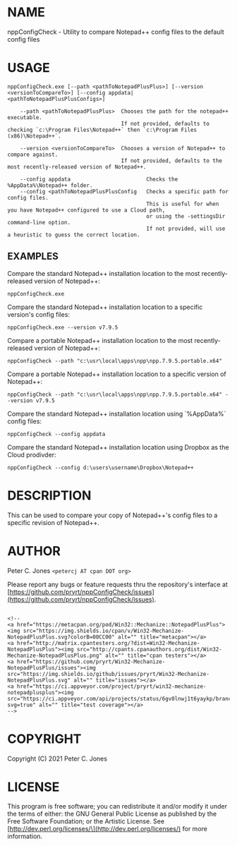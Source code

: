 # NAME

nppConfigCheck - Utility to compare Notepad++ config files to the default config files

# USAGE

    nppConfigCheck.exe [--path <pathToNotepadPlusPlus>] [--version <versionToCompareTo>] [--config appdata|<pathToNotepadPlusPlusConfigs>]

        --path <pathToNotepadPlusPlus>  Chooses the path for the notepad++ executable.
                                        If not provided, defaults to checking `c:\Program Files\Notepad++` then `c:\Program Files (x86)\Notepad++`.

        --version <versionToCompareTo>  Chooses a version of Notepad++ to compare against.
                                        If not provided, defaults to the most recently-released version of Notepad++.

        --config appdata                        Checks the %AppData%\Notepad++ folder.
        --config <pathToNotepadPlusPlusConfig   Checks a specific path for config files.
                                                This is useful for when you have Notepad++ configured to use a Cloud path,
                                                or using the -settingsDir command-line option.
                                                If not provided, will use a heuristic to guess the correct location.

## EXAMPLES

Compare the standard Notepad++ installation location to the most recently-released version of Notepad++:

    nppConfigCheck.exe

Compare the standard Notepad++ installation location to a specific version's config files:

    nppConfigCheck.exe --version v7.9.5

Compare a portable Notepad++ installation location to the most recently-released version of Notepad++:

    nppConfigCheck --path "c:\usr\local\apps\npp\npp.7.9.5.portable.x64"

Compare a portable Notepad++ installation location to a specific version of Notepad++:

    nppConfigCheck --path "c:\usr\local\apps\npp\npp.7.9.5.portable.x64" --version v7.9.5

Compare the standard Notepad++ installation location using \`%AppData%\` config files:

    nppConfigCheck --config appdata

Compare the standard Notepad++ installation location using Dropbox as the Cloud prodivder:

    nppConfigCheck --config d:\users\username\Dropbox\Notepad++

# DESCRIPTION

This can be used to compare your copy of Notepad++'s config files to a specific revision of Notepad++.

# AUTHOR

Peter C. Jones `<petercj AT cpan DOT org>`

Please report any bugs or feature requests
thru the repository's interface at [https://github.com/pryrt/nppConfigCheck/issues](https://github.com/pryrt/nppConfigCheck/issues).

<div>
    <a href="https://github.com/pryrt/nppConfigCheck/releases"><img src="https://img.shields.io/github/release/pryrt/nppConfigCheck.svg" alt="" title="github release"></a>

    <!--
    <a href="https://metacpan.org/pod/Win32::Mechanize::NotepadPlusPlus"><img src="https://img.shields.io/cpan/v/Win32-Mechanize-NotepadPlusPlus.svg?colorB=00CC00" alt="" title="metacpan"></a>
    <a href="http://matrix.cpantesters.org/?dist=Win32-Mechanize-NotepadPlusPlus"><img src="http://cpants.cpanauthors.org/dist/Win32-Mechanize-NotepadPlusPlus.png" alt="" title="cpan testers"></a>
    <a href="https://github.com/pryrt/Win32-Mechanize-NotepadPlusPlus/issues"><img src="https://img.shields.io/github/issues/pryrt/Win32-Mechanize-NotepadPlusPlus.svg" alt="" title="issues"></a>
    <a href="https://ci.appveyor.com/project/pryrt/win32-mechanize-notepadplusplus"><img src="https://ci.appveyor.com/api/projects/status/6gv0lnwj1t6yaykp/branch/master?svg=true" alt="" title="test coverage"></a>
    -->
</div>

# COPYRIGHT

Copyright (C) 2021 Peter C. Jones

# LICENSE

This program is free software; you can redistribute it and/or modify it
under the terms of either: the GNU General Public License as published
by the Free Software Foundation; or the Artistic License.
See \[http://dev.perl.org/licenses/\](http://dev.perl.org/licenses/) for more information.
